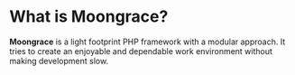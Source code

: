 What is Moongrace?
=================
**Moongrace** is a light footprint PHP framework with a modular approach. It tries to create an enjoyable and dependable work environment without making development slow.

